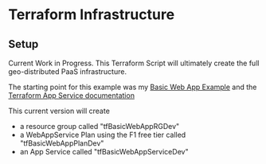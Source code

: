 # Terraform Infrastructure

## Setup

Current Work in Progress. This Terraform Script will ultimately create the full geo-distributed PaaS infrastructure.

The starting point for this example was my [Basic Web App Example](https://github.com/Intranoggin/TerraformDev/tree/master/BasicWebApp) and the [Terraform App Service documentation](https://registry.terraform.io/providers/hashicorp/azurerm/2.1.0/docs/resources/app_service)

This current version will create

- a resource group called "tfBasicWebAppRGDev"
- a WebAppService Plan using the F1 free tier called "tfBasicWebAppPlanDev"
- an App Service called "tfBasicWebAppServiceDev"
